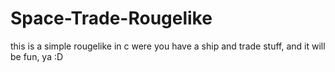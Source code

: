 # Space-Trade-Rougelike
this is a simple rougelike in c were you have a ship and trade stuff, and it will be fun, ya :D
